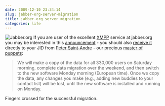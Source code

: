 ```yaml
---
date: 2009-12-10 23:34:14
slug: jabber-org-server-migration
title: jabber.org server migration
categories: life
---
```


![Jabber.org](http://www.jabber.org/wp-content/themes/carrington-blog/images/logo.png) If you are user of the excellent [XMPP](http://xmpp.org/) service at jabber.org you may be interested in this [announcement](http://www.jabber.org/2009/12/server-migration-coming-soon/) - you should also [receive it](https://stpeter.im/index.php/2009/12/09/server-migration-update/) directly to your JID from [Peter Saint-Andre](https://stpeter.im/) - our precious [master of puppets](http://en.wikipedia.org/wiki/Master_of_Puppets):





> We will make a copy of the data for all 330,000 users on Saturday morning, complete data migration over the weekend, and then switch to the new software Monday morning (European time). Once we copy the data, any changes you make (e.g., adding new buddies to your contact list) will be lost, until the new software is installed and running on Monday.





Fingers crossed for the successful migration.
